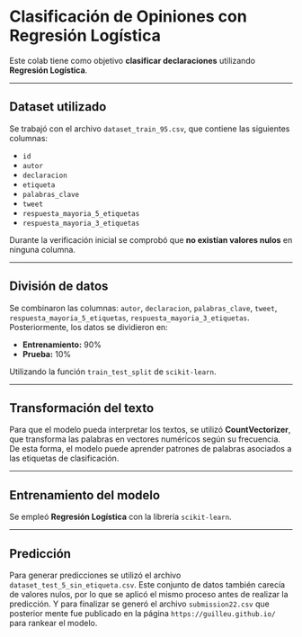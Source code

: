 # Clasificación de Opiniones con Regresión Logística

Este colab tiene como objetivo **clasificar declaraciones** utilizando **Regresión Logística**. 

---

## Dataset utilizado

Se trabajó con el archivo `dataset_train_95.csv`, que contiene las siguientes columnas:

- `id`  
- `autor`  
- `declaracion`  
- `etiqueta`  
- `palabras_clave`  
- `tweet`  
- `respuesta_mayoria_5_etiquetas`  
- `respuesta_mayoria_3_etiquetas`

Durante la verificación inicial se comprobó que **no existían valores nulos** en ninguna columna.

---

## División de datos

Se combinaron las columnas: `autor`, `declaracion`, `palabras_clave`, `tweet`, `respuesta_mayoria_5_etiquetas`, `respuesta_mayoria_3_etiquetas`.  
Posteriormente, los datos se dividieron en:

- **Entrenamiento:** 90%  
- **Prueba:** 10%

Utilizando la función `train_test_split` de `scikit-learn`.

---

## Transformación del texto

Para que el modelo pueda interpretar los textos, se utilizó **CountVectorizer**, que transforma las palabras en vectores numéricos según su frecuencia.  
De esta forma, el modelo puede aprender patrones de palabras asociados a las etiquetas de clasificación.

---

## Entrenamiento del modelo

Se empleó **Regresión Logística** con la librería `scikit-learn`. 

---

## Predicción 

Para generar predicciones se utilizó el archivo `dataset_test_5_sin_etiqueta.csv`.
Este conjunto de datos también carecía de valores nulos, por lo que se aplicó el mismo proceso antes de realizar la predicción.
Y para finalizar se generó el archivo `submission22.csv` que posterior mente fue publicado en la página `https://guilleu.github.io/` para rankear el modelo.
